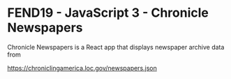 # FEND19 - JavaScript 3 - Chronicle Newspapers

Chronicle Newspapers is a React app that displays newspaper archive data from

https://chroniclingamerica.loc.gov/newspapers.json
